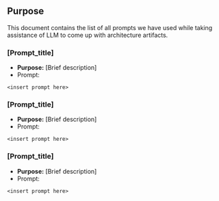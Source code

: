 ## Purpose
This document contains the list of all prompts we have used while taking assistance of LLM to come up with architecture artifacts.

### [Prompt_title]
- **Purpose:** [Brief description]
- Prompt:
```
<insert prompt here>
```

### [Prompt_title]
- **Purpose:** [Brief description]
- Prompt:
```
<insert prompt here>
```

### [Prompt_title]
- **Purpose:** [Brief description]
- Prompt:
```
<insert prompt here>
```